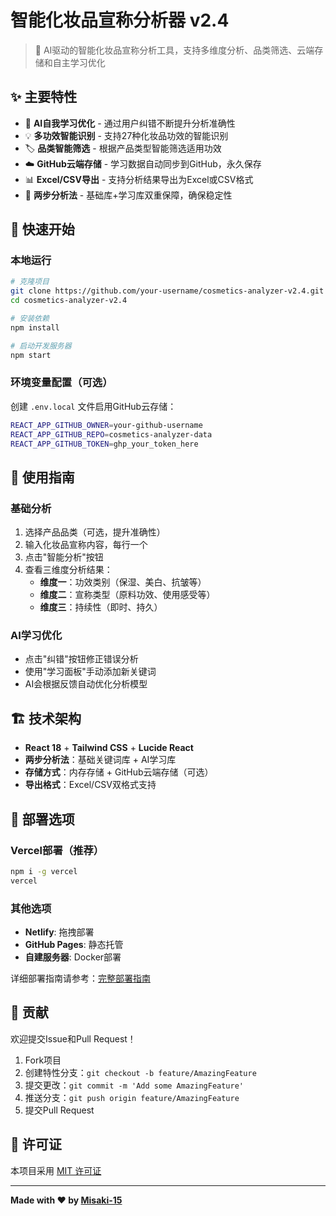 # 智能化妆品宣称分析器 v2.4

> 🧠 AI驱动的智能化妆品宣称分析工具，支持多维度分析、品类筛选、云端存储和自主学习优化

## ✨ 主要特性

- 🧠 **AI自我学习优化** - 通过用户纠错不断提升分析准确性
- 💡 **多功效智能识别** - 支持27种化妆品功效的智能识别
- 🏷️ **品类智能筛选** - 根据产品类型智能筛选适用功效
- ☁️ **GitHub云端存储** - 学习数据自动同步到GitHub，永久保存
- 📊 **Excel/CSV导出** - 支持分析结果导出为Excel或CSV格式
- 🔧 **两步分析法** - 基础库+学习库双重保障，确保稳定性

## 🚀 快速开始

### 本地运行

```bash
# 克隆项目
git clone https://github.com/your-username/cosmetics-analyzer-v2.4.git
cd cosmetics-analyzer-v2.4

# 安装依赖
npm install

# 启动开发服务器
npm start
```

### 环境变量配置（可选）

创建 `.env.local` 文件启用GitHub云存储：

```bash
REACT_APP_GITHUB_OWNER=your-github-username
REACT_APP_GITHUB_REPO=cosmetics-analyzer-data
REACT_APP_GITHUB_TOKEN=ghp_your_token_here
```

## 📖 使用指南

### 基础分析
1. 选择产品品类（可选，提升准确性）
2. 输入化妆品宣称内容，每行一个
3. 点击"智能分析"按钮
4. 查看三维度分析结果：
   - **维度一**：功效类别（保湿、美白、抗皱等）
   - **维度二**：宣称类型（原料功效、使用感受等）
   - **维度三**：持续性（即时、持久）

### AI学习优化
- 点击"纠错"按钮修正错误分析
- 使用"学习面板"手动添加新关键词
- AI会根据反馈自动优化分析模型

## 🏗️ 技术架构

- **React 18** + **Tailwind CSS** + **Lucide React**
- **两步分析法**：基础关键词库 + AI学习库
- **存储方式**：内存存储 + GitHub云端存储（可选）
- **导出格式**：Excel/CSV双格式支持

## 🚀 部署选项

### Vercel部署（推荐）
```bash
npm i -g vercel
vercel
```

### 其他选项
- **Netlify**: 拖拽部署
- **GitHub Pages**: 静态托管
- **自建服务器**: Docker部署

详细部署指南请参考：[完整部署指南](DEPLOYMENT.md)

## 🤝 贡献

欢迎提交Issue和Pull Request！

1. Fork项目
2. 创建特性分支：`git checkout -b feature/AmazingFeature`
3. 提交更改：`git commit -m 'Add some AmazingFeature'`
4. 推送分支：`git push origin feature/AmazingFeature`
5. 提交Pull Request

## 📝 许可证

本项目采用 [MIT 许可证](LICENSE)

---

**Made with ❤️ by [Misaki-15](https://github.com/Misaki-15)**